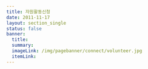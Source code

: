 ```yaml
---
title: 자원활동신청
date: 2011-11-17
layout: section_single
status: false
banner:
  title:
  summary:
  imageLink: /img/pagebanner/connect/volunteer.jpg
  itemLink:
---
```

